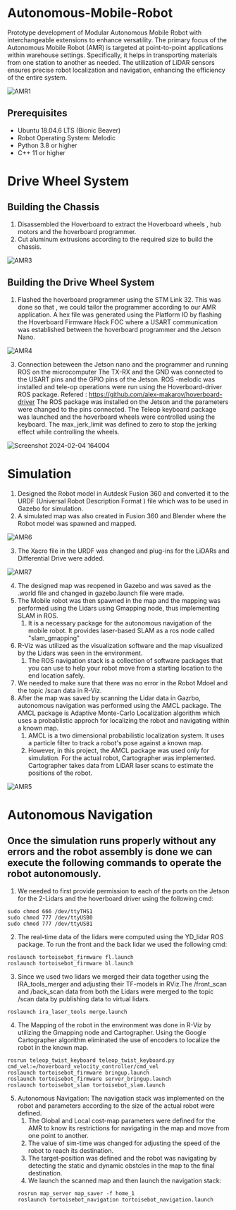 # Autonomous-Mobile-Robot
Prototype development of Modular Autonomous Mobile Robot with interchangeable extensions to enhance versatility. The primary focus of the Autonomous Mobile Robot (AMR) is targeted at point-to-point applications within warehouse settings. Specifically, it helps in transporting materials from one station to another as needed. The utilization of LiDAR sensors ensures precise robot localization and navigation, enhancing the efficiency of the entire system.

![AMR1](https://github.com/AabidPatel/Modular-Autonomous-Mobile-Robot/assets/73630123/87f42b2d-acdd-47a4-a349-afde333b44a4)


## Prerequisites
- Ubuntu 18.04.6 LTS (Bionic Beaver)
- Robot Operating System: Melodic
- Python 3.8 or higher
- C++ 11 or higher


# Drive Wheel System

## Building the Chassis

1. Disassembled the Hoverboard to extract the Hoverboard wheels , hub motors and the hoverboard programmer.
2. Cut aluminum extrusions according to the required size to build the chassis.

![AMR3](https://github.com/AabidPatel/Modular-Autonomous-Mobile-Robot/assets/73630123/35a26c1f-3eb0-440f-960e-ce9261b187be)


## Building the Drive Wheel System

1. Flashed the hoverboard programmer using the STM Link 32. This was done so that , we could tailor the programmer according to our AMR application. A hex file was generated using the Platform IO by flashing the Hoverboard Firmware Hack FOC where a USART communication was established between the hoverboard programmer and the Jetson Nano.

![AMR4](https://github.com/AabidPatel/Modular-Autonomous-Mobile-Robot/assets/73630123/7dbe8f41-99ca-408d-94cc-c9c264dc89bb)

3. Connection beteween the Jetson nano and the programmer and running ROS on the microcomputer The TX-RX and the GND was connected to the USART pins and the GPIO pins of the Jetson. ROS -melodic was installed and tele-op operations were run using the Hoverboard-driver ROS package. Refered : https://github.com/alex-makarov/hoverboard-driver The ROS package was installed on the Jetson and the parameters were changed to the pins connected. The Teleop keyboard package was launched and the hoverboard wheels were controlled using the keyboard. The max_jerk_limit was defined to zero to stop the jerking effect while controlling the wheels.

![Screenshot 2024-02-04 164004](https://github.com/AabidPatel/Modular-Autonomous-Mobile-Robot/assets/73630123/f89781d4-afc7-4a30-9221-c27f505fa735)


# Simulation

1. Designed the Robot model in Autdesk Fusion 360 and converted it to the URDF (Universal Robot Description Format ) file which was to be used in Gazebo for simulation.
2. A simulated map was also created in Fusion 360 and Blender where the Robot model was spawned and mapped.

![AMR6](https://github.com/AabidPatel/Modular-Autonomous-Mobile-Robot/assets/73630123/56548ce8-39dd-485b-b131-9436d548b3d0)

3. The Xacro file in the URDF was changed and plug-ins for the LiDARs and Differential Drive were added.

![AMR7](https://github.com/AabidPatel/Modular-Autonomous-Mobile-Robot/assets/73630123/74e08653-a3ec-4db3-8359-da944c70a76f)

4. The designed map was reopened in Gazebo and was saved as the .world file and changed in gazebo.launch file were made.
5. The Mobile robot was then spawned in the map and the mapping was performed using the Lidars using Gmapping node, thus implementing SLAM in ROS.
   1. It is a necessary package for the autonomous navigation of the mobile robot. It provides laser-based SLAM as a ros node called "slam_gmapping"
6. R-Viz was utilized as the visualization software and the map visualized by the Lidars was seen in the environment.
   1. The ROS navigation stack is a collection of software packages that you can use to help your robot move from a starting location to the end location safely.
7. We needed to make sure that there was no error in the Robot Mdoel and the topic /scan data in R-Viz.
8. After the map was saved by scanning the Lidar data in Gazrbo, autonomous navigation was performed using the AMCL package. The AMCL package is Adaptive Monte-Carlo Localization algorithm which uses a probablistic approch for localizing the robot and navigating within a known map.
   1. AMCL is a two dimensional probabilistic localization system. It uses a particle filter to track a robot's pose against a known map.
   2. However, in this project, the AMCL package was used only for simulation. For the actual robot, Cartographer was implemented. Cartographer takes data from LiDAR laser scans to estimate the positions of the robot.

 ![AMR5](https://github.com/AabidPatel/Modular-Autonomous-Mobile-Robot/assets/73630123/153c4e2c-9632-44d0-82cc-648ab5304f82)


 # Autonomous Navigation

## Once the simulation runs properly without any errors and the robot assembly is done we can execute the following commands to operate the robot autonomously.

1. We needed to first provide permission to each of the ports on the Jetson for the 2-Lidars and the hoverboard driver using the following cmd:
```
sudo chmod 666 /dev/ttyTHS1
sudo chmod 777 /dev/ttyUSB0
sudo chmod 777 /dev/ttyUSB1
```
2. The real-time data of the lidars were computed using the YD_lidar ROS package. To run the front and the back lidar we used the following cmd:
```
roslaunch tortoisebot_firmware fl.launch
roslaunch tortoisebot_firmware bl.launch
```
3. Since we used two lidars we merged their data together using the IRA_tools_merger and adjusting their TF-models in RViz.The /front_scan and /back_scan data from both the Lidars were merged to the topic /scan data by publishing data to virtual lidars.
```
roslaunch ira_laser_tools merge.launch
```
4. The Mapping of the robot in the environment was done in R-Viz by utilizing the Gmapping node and Cartographer. Using the Google Cartographer algorithm eliminated the use of encoders to localize the robot in the known map.
```
rosrun teleop_twist_keyboard teleop_twist_keyboard.py cmd_vel:=/hoverboard_velocity_controller/cmd_vel
roslaunch tortoisebot_firmware bringup.launch
roslaunch tortoisebot_firmware server_bringup.launch
roslaunch tortoisebot_slam tortoisebot_slam.launch
```
5. Autonomous Navigation: The navigation stack was implemented on the robot and parameters according to the size of the actual robot were defined.
   1. The Global and Local cost-map parameters were defined for the AMR to know its restrictions for navigating in the map and move from one point to another.
   2. The value of sim-time was changed for adjusting the speed of the robot to reach its destination.
   3. The target-position was defined and the robot was navigating by detecting the static and dynamic obstcles in the map to the final destination.
   4. We launch the scanned map and then launch the navigation stack:
   ```
   rosrun map_server map_saver -f home_1
   roslaunch tortoisebot_navigation tortoisebot_navigation.launch
   ```

